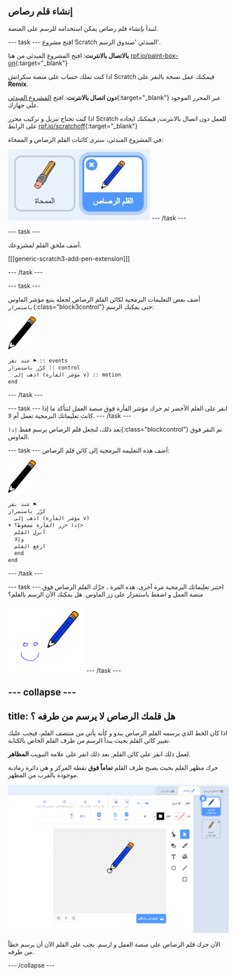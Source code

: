 ## إنشاء قلم رصاص

لنبدأ بإنشاء قلم رصاص يمكن استخدامه للرسم على المنصة.

--- task --- افتح مشروع Scratch المبدئي 'صندوق الرسم'.

**بالاتصال بالانترنت**: افتح المشروع المبدئي من هنا [rpf.io/paint-box-on](http://rpf.io/paint-box-on){:target="_blank"}

اذا كنت تملك حساب على منصة سكراتش Scratch فيمكنك عمل نسخة بالنقر على **Remix**.

**دون اتصال بالانترنت**: افتح [المشروع المبدئي](http://rpf.io/p/ar-SA/paint-box-go){:target="_blank"} عبر المحرر الموجود على جهازك.

اذا كنت تحتاج تنزيل و تركيب محرر Scratch للعمل دون اتصال بالانترنت, فيمكنك ايجاده على الرابط [rpf.io/scratchoff](http://rpf.io/scratchoff){:target="_blank"}

في المشروع المبدئي، سترى كائنات القلم الرصاص و الممحاة:

![screenshot](images/paint-starter.png) --- /task ---

--- task ---

أضف ملحق القلم لمشروعك.

[[[generic-scratch3-add-pen-extension]]]

--- /task ---

--- task ---

أضف بعض التعليمات البرمجية لكائن القلم الرصاص لجعله يتبع مؤشر الماوس `باستمرار`{:class="block3control"} حتى يمكنك الرسم:

![قلم رصاص](images/pencil.png)

```blocks3
عند نقر ⚑ :: events
كرِّر باستمرار :: control 
  اذهب إلى (مؤشر الفأرة v) :: motion
end
```

--- /task ---

--- task --- انقر على العلم الأخضر ثم حرك مؤشر الفأرة فوق منصة العمل لتتأكد ما إذا كانت تعليماتك البرمجية تعمل أم لا. --- /task ---

بعد ذلك، لنجعل قلم الرصاص يرسم فقط `إذا`{:class="blockcontrol"} تم النقر فوق الماوس.

--- task --- أضف هذه التعليمة البرمجية إلى كائن قلم الرصاص:

![قلم رصاص](images/pencil.png)

```blocks3
عند نقر ⚑
كرِّر باستمرار 
  اذهب إلى (مؤشر الفأرة v)
+ إذا <زر الفأرة مضغوط؟> 
  أنزل القلم
  وإلا 
  ارفع القلم
  end
end
```

--- /task ---

--- task --- اختبر تعليماتك البرمجية مرة آخرى. هذه المرة ، حرِّك القلم الرصاص فوق منصة العمل و اضغط باستمرار على زر الماوس. هل يمكنك الآن الرسم بالقلم؟

![لقطة الشاشة](images/paint-draw.png) --- /task ---

--- collapse ---
---
title: هل قلمك الرصاص لا يرسم من طرفه ؟
---

اذا كان الخط الذي يرسمه القلم الرصاص يبدو و كأنه يأتي من منتصف القلم، فيجب عليك تغيير كائن القلم بحيث يبدأ الرسم من طرف القلم الخاص بالكتابة.

لعمل ذلك انقر على كائن القلم, بعد ذلك انقر على علامة التبويب **المظاهر**.

حرك مظهر القلم بحيث يصبح طرف القلم **تماماً فوق** نقطة المركز و هي دائرة رمادية موجودة بالقرب من المظهر.

![مركز المظهر](images/costume-center-annotated.png)

الآن حرك قلم الرصاص على منصة العمل و ارسم. يجب على القلم الآن أن يرسم خطاً من طرفه.

--- /collapse ---
